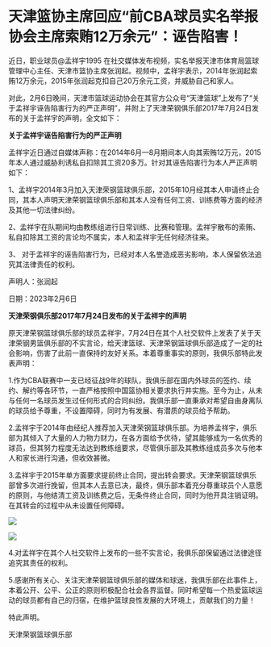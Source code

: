 # 天津篮协主席回应“前CBA球员实名举报协会主席索贿12万余元”：诬告陷害！

近日，职业球员@孟祥宇1995
在社交媒体发布视频，实名举报天津市体育局篮球管理中心主任、天津市篮协主席张润起。视频中，孟祥宇表示，2014年张润起索贿12万余元，2015年张润起克扣自己20万余元工资，并威胁自己和家人。

对此，2月6日晚间，天津市篮球运动协会在其官方公众号“天津篮球”上发布了“关于孟祥宇诬告陷害行为的严正声明”，并附上了天津荣钢俱乐部2017年7月24日发布的关于孟祥宇的声明，全文如下：

**关于孟祥宇诬告陷害行为的严正声明**

孟祥宇近日通过自媒体声称：在2014年6月—8月期间本人向其索贿12万元，2015年本人通过威胁利诱私自扣除其工资20多万。针对其诬告陷害行为本人严正声明如下：

1、孟祥宇2014年3月加入天津荣钢篮球俱乐部，2015年10月经其本人申请终止合同，其本人声明天津荣钢篮球俱乐部和其本人没有任何工资、训练费等方面的经济及其他一切法律纠纷。

2、孟祥宇在队期间均由教练组进行日常训练、比赛和管理。孟祥宇散布的索贿、私自扣除其工资的言论均不属实，本人和孟祥宇无任何经济往来。

3、 对于孟祥宇的诬告陷害行为，已经对本人名誉造成恶劣影响，本人保留依法追究其法律责任的权利。

声明人：张润起

日期：2023年2月6日

**天津荣钢俱乐部2017年7月24日发布的关于孟祥宇的声明**

原天津荣钢篮球俱乐部的球员孟祥宇，7月24日在其个人社交软件上发表了关于天津荣钢男篮俱乐部的不实言论，给天津篮球、天津荣钢篮球俱乐部造成了一定的社会影响，伤害了此前一直保持的友好关系。本着尊重事实的原则，我俱乐部特此发表声明：

1.作为CBA联赛中一支已经征战9年的球队，我俱乐部在国内外球员的签约、续约、解约等各环节，一直严格按照中国篮协相关要求执行并实施。至今为止，从未与任何一名球员发生过任何形式的合同纠纷。我俱乐部一直秉承对希望自由身离队的球员给予尊重，不设置障碍，同时为有发展、有潜质的球员给予帮助。

2.孟祥宇于2014年由经纪人推荐加入天津荣钢篮球俱乐部。为培养孟祥宇，俱乐部为其倾入了大量的人力物力财力，在各方面给予优待，望其能够成为一名优秀的球员，但其努力程度无法达到教练组要求，尽管俱乐部及其教练组成员多次与他本人和家长进行沟通，但收效甚微。

3.孟祥宇于2015年单方面要求提前终止合同，提出转会要求。天津荣钢篮球俱乐部曾多次进行挽留，但其本人去意已决，最终，俱乐部本着充分尊重球员个人意愿的原则，与他结清工资及训练费之后，无条件终止合同，同时为他开具注销证明。在其转会的过程中从未设置任何障碍。

![](https://inews.gtimg.com/newsapp_bt/0/15647919385/1000)

![](https://inews.gtimg.com/newsapp_bt/0/15647919389/1000)

4.对孟祥宇在其个人社交软件上发布的一些不实言论，我俱乐部保留通过法律途径追究其责任的权利。

5.感谢所有关心、关注天津荣钢篮球俱乐部的媒体和球迷，我俱乐部在此事件上，本着公开、公平、公正的原则积极配合社会各界监督。同时希望每一个热爱篮球运动的球员都有自己的归宿，在维护篮球良性发展的大环境上，贡献我们的力量！

特此声明。

天津荣钢篮球俱乐部


